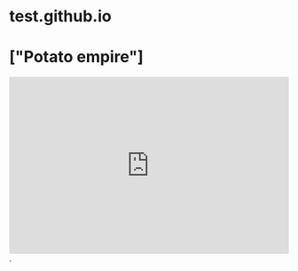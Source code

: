 # test.github.io
<h1>["Potato empire"]</h1>
<html>
    <div style='position: relative; padding-bottom: 56.25%; padding-top: 35px; height: 0; overflow: hidden;'><iframe sandbox='allow-scripts allow-same-origin allow-presentation' allowfullscreen='true' allowtransparency='true' frameborder='0' height='315' src='https://hihi333444.github.io/test/' style='position: absolute; top: 0; left: 0; width: 100%; height: 100%;' width='420'></iframe></div>
</html>.
